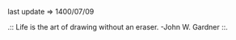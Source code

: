 last update&nbsp;=>&nbsp;1400/07/09


.:: Life is the art of drawing without an eraser. -John W. Gardner  ::.